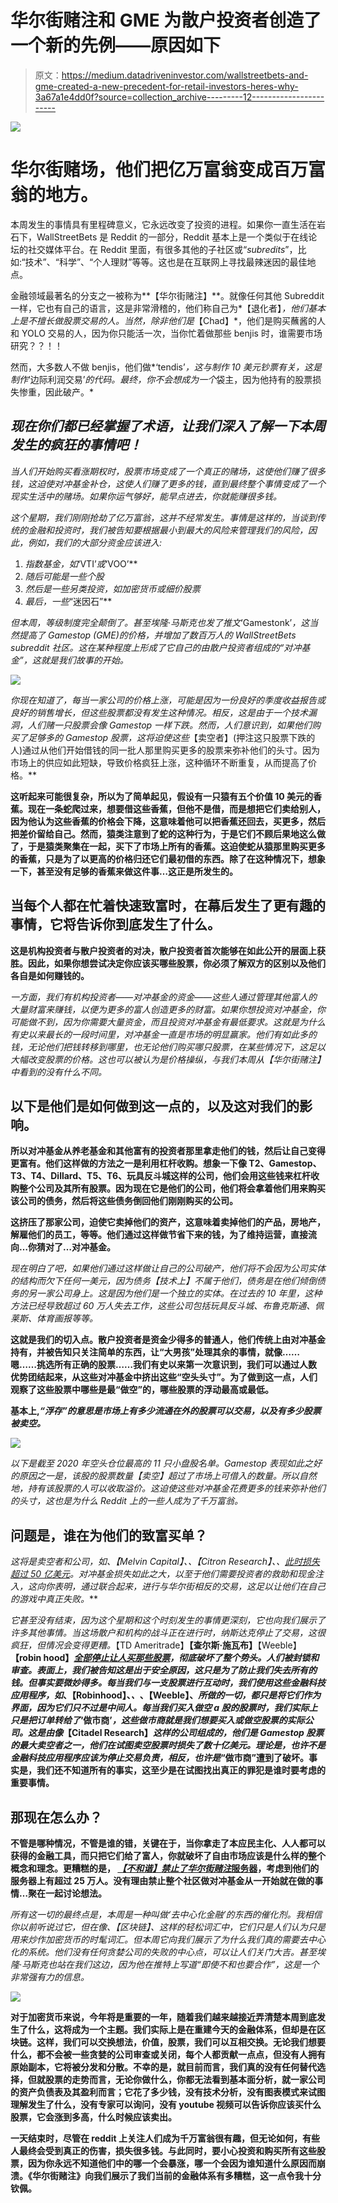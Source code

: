 # 华尔街赌注和 GME 为散户投资者创造了一个新的先例——原因如下

> 原文：<https://medium.datadriveninvestor.com/wallstreetbets-and-gme-created-a-new-precedent-for-retail-investors-heres-why-3a67a1e4dd0f?source=collection_archive---------12----------------------->

![](img/b20f925192934f0066f4c67aafe1055e.png)

# 华尔街赌场，他们把亿万富翁变成百万富翁的地方。

本周发生的事情具有里程碑意义，它永远改变了投资的进程。如果你一直生活在岩石下，WallStreetBets 是 Reddit 的一部分，Reddit 基本上是一个类似于在线论坛的社交媒体平台。在 Reddit 里面，有很多其他的子社区或“*subredits*”，比如:“技术”、“科学”、“个人理财”等等。这也是在互联网上寻找最辣迷因的最佳地点。

金融领域最著名的分支之一被称为**【华尔街赌注】**。就像任何其他 Subreddit 一样，它也有自己的语言，这是非常滑稽的，他们称自己为*【退化者】*，他们基本上是不擅长做股票交易的人。当然，除非他们是*【Chad】*，他们是购买蘸酱的人和 YOLO 交易的人，因为你只能活一次，当你忙着做那些 benjis 时，谁需要市场研究？？！！

然而，大多数人不做 benjis，他们做*‘tendis’*，这与制作 10 美元钞票有关，这是制作*‘边际利润交易’*的代码。最终，你不会想成为一个*袋主，因为他持有的股票损失惨重，因此破产。*

## *现在你们都已经掌握了术语，让我们深入了解一下本周发生的疯狂的事情吧！*

*当人们开始购买看涨期权时，股票市场变成了一个真正的赌场，这使他们赚了很多钱，这迫使对冲基金补仓，这使人们赚了更多的钱，直到最终整个事情变成了一个现实生活中的赌场。如果你运气够好，能早点进去，你就能赚很多钱。*

*这个星期，我们刚刚抢劫了亿万富翁，这并不经常发生。事情是这样的，当谈到传统的金融和投资时，我们被告知要根据最小到最大的风险来管理我们的风险，因此，例如，我们的大部分资金应该进入:*

1.  *指数基金，如*‘VTI’*或*‘VOO’**
2.  *随后可能是一些个股*
3.  *然后是一些另类投资，如加密货币或细价股票*
4.  *最后，一些*“迷因石”**

*但本周，等级制度完全颠倒了。甚至埃隆·马斯克也发了推文*‘Gamestonk’*，这当然提高了 Gamestop (GME)的价格，并增加了数百万人的 WallStreetBets subreddit 社区。这在某种程度上形成了它自己的由散户投资者组成的“对冲基金”，这就是我们故事的开始。*

*![](img/3dd8601d34b1f75683faac68f965ac78.png)*

*你现在知道了，每当一家公司的价格上涨，可能是因为一份良好的季度收益报告或良好的销售增长，但这些股票都没有发生这种情况。相反，这是由于一个技术漏洞，人们赌一只股票会像 Gamestop 一样下跌。然而，人们意识到，如果他们购买了足够多的 Gamestop 股票，这将迫使这些*【卖空者】(押注这只股票下跌的人)通过从他们开始借钱的同一批人那里购买更多的股票来弥补他们的头寸。因为市场上的供应如此短缺，导致价格疯狂上涨，这种循环不断重复，从而提高了价格。**

**这听起来可能很复杂，所以为了简单起见，假设有一只猿有五个价值 10 美元的香蕉。现在一条蛇爬过来，想要借这些香蕉，但他不是借，而是想把它们卖给别人，因为他认为这些香蕉的价格会下降，这意味着他可以把香蕉还回去，买更多，然后把差价留给自己。然而，猿类注意到了蛇的这种行为，于是它们不顾后果地这么做了，于是猿类聚集在一起，买下了市场上所有的香蕉。这迫使蛇从猿那里购买更多的香蕉，只是为了以更高的价格归还它们最初借的东西。除了在这种情况下，想象一下，甚至没有足够的香蕉来做这件事…这正是所发生的。**

## **当每个人都在忙着快速致富时，在幕后发生了更有趣的事情，它将告诉你到底发生了什么。**

**这是机构投资者与散户投资者的对决，散户投资者首次能够在如此公开的层面上获胜。因此，如果你想尝试决定你应该买哪些股票，你必须了解双方的区别以及他们各自是如何赚钱的。**

**一方面，我们有机构投资者——对冲基金的资金——这些人通过管理其他富人的大量财富来赚钱，以便为更多的富人创造更多的财富。如果你想投资对冲基金，你可能做不到，因为你需要大量资金，而且投资对冲基金有最低要求。这就是为什么有史以来最长的一段时间里，对冲基金一直是市场的明显赢家。他们有如此多的钱，无论他们把钱转移到哪里，也无论他们购买哪只股票，在某些情况下，这足以大幅改变股票的价格。这也可以被认为是价格操纵，与我们本周从*【华尔街赌注】*中看到的没有什么不同。**

## **以下是他们是如何做到这一点的，以及这对我们的影响。**

**所以对冲基金从养老基金和其他富有的投资者那里拿走他们的钱，然后让自己变得更富有。他们这样做的方法之一是利用杠杆收购。想象一下像 T2、Gamestop、T3、T4、Dillard、T5、T6、玩具反斗城这样的公司，他们会用这些钱来杠杆收购整个公司及其所有股票。因为现在它是他们的公司，他们将会拿着他们用来购买该公司的债务，然后将这些债务倒回他们刚刚购买的公司。**

**这挤压了那家公司，迫使它卖掉他们的资产，这意味着卖掉他们的产品，房地产，解雇他们的员工，等等。他们通过这样做节省下来的钱，为了维持运营，直接流向…你猜对了…对冲基金。**

**现在明白了吧，如果他们通过这样做让自己的公司破产，他们将不会因为公司实体的结构而欠下任何一美元，因为债务*【技术上】*不属于他们，债务是在他们倾倒债务的另一家公司身上。这是因为他们是一个独立的实体。在过去的 10 年里，这种方法已经导致超过 60 万人失去工作，这些公司包括玩具反斗城、布鲁克斯通、佩莱斯、体育画报等等。**

**这就是我们的切入点。散户投资者是资金少得多的普通人，他们传统上由对冲基金持有，并被告知只关注简单的东西，让“大男孩”处理其余的事情，就像……嗯……挑选所有正确的股票……我们有史以来第一次意识到，我们可以通过人数优势团结起来，从这些对冲基金中挤出这些“空头头寸”。为了做到这一点，人们观察了这些股票中哪些是最“做空”的，哪些股票的浮动最高或最低。**

**基本上,*“浮存”的意思是市场上有多少流通在外的股票可以交易，以及有多少股票被卖空。***

**![](img/d17b426fe91592875b1269694577be3b.png)**

**以下是截至 2020 年空头仓位最高的 11 只小盘股名单。Gamestop 表现如此之好的原因之一是，该股的股票数量*【卖空】*超过了市场上可借入的数量。所以自然地，持有该股票的人可以收取溢价。这迫使这些对冲基金花费更多的钱来弥补他们的头寸，这也是为什么 Reddit 上的一些人成为了千万富翁。**

## **问题是，谁在为他们的致富买单？**

**这将是卖空者和公司，如*、【Melvin Capital】、*、【Citron Research】、*、[此时损失超过 50 亿美元](https://markets.businessinsider.com/news/stocks/gamestop-short-sellers-squeezed-losses-reddit-traders-army-cohen-palihapitiya-2021-1-1030006226)。对冲基金损失如此之大，以至于他们需要投资者的救助和现金注入，这向你表明，通过联合起来，进行与华尔街相反的交易，这足以让他们在自己的游戏中真正失败。***

*它甚至没有结束，因为这个星期和这个时刻发生的事情更深刻，它也向我们展示了许多其他事情。当这场散户和机构的战斗正在进行时，纳斯达克停止了交易，这很疯狂，但情况会变得更糟。*【TD Ameritrade】**【查尔斯·施瓦布】**【Weeble】**【robin hood】*[全部停止让人买那些股票](https://www.fool.com/the-ascent/buying-stocks/articles/why-are-brokers-halting-gamestop-trading/)，彻底破坏了整个势头。人们被封锁和审查。表面上，我们被告知这是出于安全原因，这只是为了防止我们失去所有的钱。但事实要微妙得多。每当我们与一支股票进行互动时，我们使用这些金融科技应用程序，如*、【Robinhood】、*、*、【Weeble】、*所做的一切，都只是将它们作为界面，因为它们只不过是中间人。每当我们买入做空 a 股的股票时，我们实际上只是把订单转给了*‘做市商’*，这些做市商就是我们想要买入或做空股票的实际公司。这是由像*【Citadel Research】*这样的公司组成的，他们是 Gamestop 股票的最大卖空者之一，他们在试图卖空股票时损失了数十亿美元。理论是，也许不是金融科技应用程序应该为停止交易负责，相反，也许是*“做市商”遭到了破坏。事实是，我们还不知道所有的事实，这至少是在试图找出真正的罪犯是谁时要考虑的重要事情。**

## **那现在怎么办？**

**不管是哪种情况，不管是谁的错，关键在于，当你拿走了本应民主化、人人都可以获得的金融工具，而只把它们给了富人，你就破坏了自由市场应该是什么样的整个概念和理念。更糟糕的是， [*【不和谐】*禁止了*华尔街赌注*服务器](https://www.businessinsider.com/discord-bans-wallstreetbets-server-hate-speech-reddit-gamestop-gme-2021-1?r=DE&IR=T)，考虑到他们的服务器上有超过 25 万人。没有理由禁止整个社区做对冲基金从一开始就在做的事情…聚在一起讨论想法。**

**所有这一切的最终点是，本周是一种叫做*‘去中心化金融’*的东西的催化剂。我相信你以前听说过它，但在像*、【区块链】、*这样的轻松词汇中，它们只是人们认为只是用来炒作加密货币的时髦词汇。但本周它向我们展示了为什么我们真的需要去中心化的系统。他们没有任何贪婪公司的失败的中心点，可以让人们关门大吉。甚至埃隆·马斯克也站在我们这边，因为他在推特上写道“即使不和也要合作”，这是一个非常强有力的信息。**

**![](img/675ff63b4de051c9a1166028391b4655.png)**

**对于加密货币来说，今年将是重要的一年，随着我们越来越接近弄清楚本周到底发生了什么，这将成为一个主题。我们实际上是在重建今天的金融体系，但却是在区块链。这样，我们可以交换想法，价值，股票，我们可以互相交换。无论我们想要什么，都不会被一些贪婪的公司审查或关闭，每个人都贡献一点点，但没有人拥有原始副本，它将被分发和分散。不幸的是，就目前而言，我们真的没有任何替代选择，但就股票的走势而言，无论你做什么，你都无法看到基本面分析，就一家公司的资产负债表及其盈利而言；它花了多少钱，没有技术分析，没有图表模式来试图理解发生了什么，没有专家可以询问，没有 youtube 视频可以告诉你应该买什么股票，它会涨到多高，什么时候应该卖出。**

**一天结束时，尽管在 reddit 上关注人们成为千万富翁很有趣，但无论如何，有些人最终会受到真正的伤害，损失很多钱。与此同时，要小心投资和购买所有这些股票，因为你永远不知道他们中的哪一个会暴涨，哪一个会因为谁知道什么原因而崩溃。《华尔街赌注》向我们展示了我们当前的金融体系有多糟糕，这一点令我十分钦佩。**